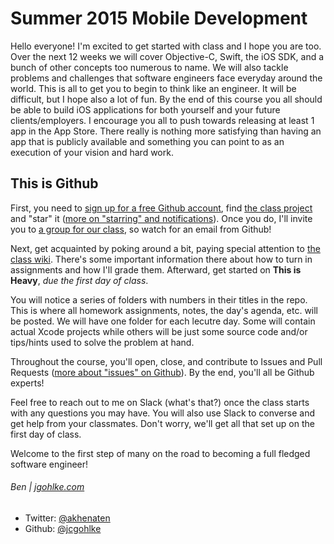 # Summer 2015 Mobile Development

Hello everyone! I'm excited to get started with class and I hope you are too. Over the next 12 weeks we will cover Objective-C, Swift, the iOS SDK, and a bunch of other concepts too numerous to name. We will also tackle problems and challenges that software engineers face everyday around the world. This is all to get you to begin to think like an engineer. It will be difficult, but I hope also a lot of fun. By the end of this course you all should be able to build iOS applications for both yourself and your future clients/employers. I encourage you all to push towards releasing at least 1 app in the App Store. There really is nothing more satisfying than having an app that is publicly available and something you can point to as an execution of your vision and hard work.

## This is Github

First, you need to [sign up for a free Github account](http://github.com/signup), find [the class project](https://github.com/TheIronYard--Orlando/2015--SUMMER--iOS) and "star" it ([more on "starring" and notifications](https://help.github.com/articles/about-stars)). Once you do, I'll invite you to [a group for our class](https://github.com/orgs/TheIronYard--Orlando/teams/2015-summer-ios), so watch for an email from Github!

Next, get acquainted by poking around a bit, paying special attention to [the class wiki](https://github.com/TheIronYard--Orlando/2015--SUMMER--iOS/wiki). There's some important information there about how to turn in assignments and how I'll grade them. Afterward, get started on **This is Heavy**, _due the first day of class_.

You will notice a series of folders with numbers in their titles in the repo. This is where all homework assignments, notes, the day's agenda, etc. will be posted. We will have one folder for each lecutre day. Some will contain actual Xcode projects while others will be just some source code and/or tips/hints used to solve the problem at hand.

Throughout the course, you'll open, close, and contribute to Issues and Pull Requests ([more about "issues" on Github](https://help.github.com/articles/about-issues)). By the end, you'll all be Github experts!

Feel free to reach out to me on Slack (what's that?) once the class starts with any questions you may have. You will also use Slack to converse and get help from your classmates. Don't worry, we'll get all that set up on the first day of class.

Welcome to the first step of many on the road to becoming a full fledged software engineer!

###### Ben | [jgohlke.com](http://www.jgohlke.com)

* Twitter: [@akhenaten](http://www.twitter.com/akhenaten)
* Github: [@jcgohlke](http://www.github.com/jcgohlke)
